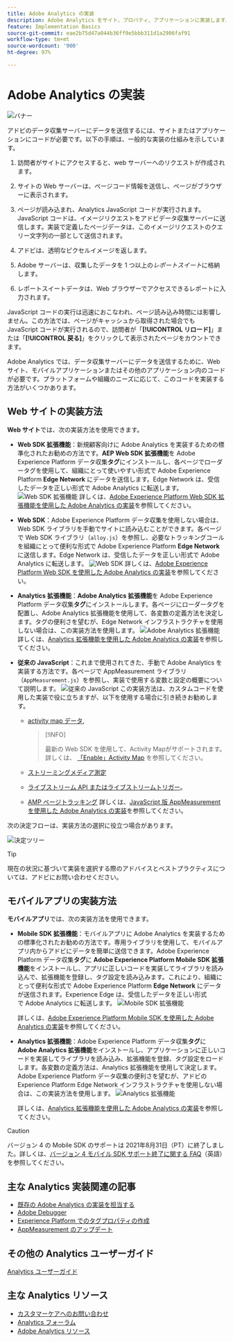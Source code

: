 ```yaml
---
title: Adobe Analytics の実装
description: Adobe Analytics をサイト、プロパティ、アプリケーションに実装します。
feature: Implementation Basics
source-git-commit: eae2b75d47a044b36ff9e5bbb311d1a2906faf91
workflow-type: tm+mt
source-wordcount: '900'
ht-degree: 97%

---
```


# Adobe Analytics の実装

![バナー](../../assets/doc_banner_implement.png)

アドビのデータ収集サーバーにデータを送信するには、サイトまたはアプリケーションにコードが必要です。以下の手順は、一般的な実装の仕組みを示しています。

1. 訪問者がサイトにアクセスすると、web サーバーへのリクエストが作成されます。
2. サイトの Web サーバーは、ページコード情報を送信し、ページがブラウザーに表示されます。
3. ページが読み込まれ、Analytics JavaScript コードが実行されます。
JavaScript コードは、イメージリクエストをアドビデータ収集サーバーに送信します。実装で定義したページデータは、このイメージリクエストのクエリー文字列の一部として送信されます。

4. アドビは、透明なピクセルイメージを返します。
5. Adobe サーバーは、収集したデータを 1 つ以上の&#x200B;*レポートスイート*&#x200B;に格納します。
6. レポートスイートデータは、Web ブラウザーでアクセスできるレポートに入力されます。

JavaScript コードの実行は迅速におこなわれ、ページ読み込み時間には影響しません。この方法では、ページがキャッシュから取得された場合でも JavaScript コードが実行されるので、訪問者が「**[!UICONTROL リロード]**」または「**[!UICONTROL 戻る]**」をクリックして表示されたページをカウントできます。

Adobe Analytics では、データ収集サーバーにデータを送信するために、Web サイト、モバイルアプリケーションまたはその他のアプリケーション内のコードが必要です。プラットフォームや組織のニーズに応じて、このコードを実装する方法がいくつかあります。

## Web サイトの実装方法

**Web サイト**&#x200B;では、次の実装方法を使用できます。

* **Web SDK 拡張機能**：新規顧客向けに Adobe Analytics を実装するための標準化されたお勧めの方法です。**AEP Web SDK 拡張機能**&#x200B;を Adobe Experience Platform データ収集&#x200B;**タグ**&#x200B;にインストールし、各ページでローダータグを使用して、組織にとって使いやすい形式で Adobe Experience Platform **Edge Network** にデータを送信します。Edge Network は、受信したデータを正しい形式で Adobe Analytics に転送します。
   ![Web SDK 拡張機能](./assets/websdk-extension-implementation.png)
詳しくは、[Adobe Experience Platform Web SDK 拡張機能を使用した Adobe Analytics の実装](./aep-edge/overview.md)を参照してください。

* **Web SDK**：Adobe Experience Platform データ収集を使用しない場合は、Web SDK ライブラリを手動でサイトに読み込むことができます。各ページで Web SDK ライブラリ（`alloy.js`）を参照し、必要なトラッキングコールを組織にとって便利な形式で Adobe Experience Platform **Edge Network** に送信します。Edge Network は、受信したデータを正しい形式で Adobe Analytics に転送します。
   ![Web SDK](./assets/websdk-implementation.png)
詳しくは、[Adobe Experience Platform Web SDK を使用した Adobe Analytics の実装](./aep-edge/overview.md)を参照してください。


* **Analytics 拡張機能**：**Adobe Analytics 拡張機能**&#x200B;を Adobe Experience Platform データ収集&#x200B;**タグ**にインストールします。各ページにローダータグを配置し、Adobe Analytics 拡張機能を使用して、各変数の定義方法を決定します。タグの便利さを望むが、Edge Network インフラストラクチャを使用しない場合は、この実装方法を使用します。
   ![Adobe Analytics 拡張機能](./assets/analytics-extension-implementation.png)
詳しくは、[Analytics 拡張機能を使用した Adobe Analytics の実装](launch/overview.md)を参照してください。

* **従来の JavaScript**：これまで使用されてきた、手動で Adobe Analytics を実装する方法です。各ページで AppMeasurement ライブラリ（`AppMeasurement.js`）を参照し、実装で使用する変数と設定の概要について説明します。
   ![従来の JavaScript](./assets/appmeasurement-implementation.png)
この実装方法は、カスタムコードを使用した実装で役に立ちますが、以下を使用する場合に引き続きお勧めします。

   * [activity map データ](../analyze/activity-map/activity-map.md),

      >[!INFO]
      >
      >最新の Web SDK を使用して、Activity Mapがサポートされます。 詳しくは、 [「Enable」Activity Map](/help/analyze/activity-map/activitymap-getting-started/activitymap-getting-started-admins/activitymap-enable.md) を参照してください。

   * [ストリーミングメディア測定](https://experienceleague.adobe.com/docs/media-analytics/using/media-overview.html?lang=ja)

   * [ライブストリーム API またはライブストリームトリガー](https://github.com/AdobeDocs/analytics-1.4-apis/blob/master/docs/live-stream-api/getting_started.md)。

   * [AMP ページトラッキング](./other/amp.md)
   詳しくは、[JavaScript 版 AppMeasurement を使用した Adobe Analytics の実装](js/overview.md)を参照してください。

次の決定フローは、実装方法の選択に役立つ場合があります。

![決定ツリー](./assets/decision-tree.png)


>[!TIP]
>
>現在の状況に基づいて実装を選択する際のアドバイスとベストプラクティスについては、アドビにお問い合わせください。

## モバイルアプリの実装方法

**モバイルアプリ**&#x200B;では、次の実装方法を使用できます。

* **Mobile SDK 拡張機能**：モバイルアプリに Adobe Analytics を実装するための標準化されたお勧めの方法です。専用ライブラリを使用して、モバイルアプリ内からアドビにデータを簡単に送信できます。Adobe Experience Platform データ収集&#x200B;**タグ**&#x200B;に **Adobe Experience Platform Mobile SDK 拡張機能**&#x200B;をインストールし、アプリに正しいコードを実装してライブラリを読み込んで、拡張機能を登録し、タグ設定を読み込みます。これにより、組織にとって便利な形式で Adobe Experience Platform **Edge Network** にデータが送信されます。Experience Edge は、受信したデータを正しい形式で Adobe Analytics に転送します。
   ![Mobile SDK 拡張機能](./assets/mobilesdk-extension.png)

   詳しくは、[Adobe Experience Platform Mobile SDK を使用した Adobe Analytics の実装](../implement/aep-edge/mobile-sdk/overview.md)を参照してください。

* **Analytics 拡張機能**：Adobe Experience Platform データ収集&#x200B;**タグ**&#x200B;に **Adobe Analytics 拡張機能**をインストールし、アプリケーションに正しいコードを実装してライブラリを読み込み、拡張機能を登録、タグ設定をロードします。各変数の定義方法は、Analytics 拡張機能を使用して決定します。Adobe Experience Platform データ収集の便利さを望むが、アドビの Experience Platform Edge Network インフラストラクチャを使用しない場合は、この実装方法を使用します。
   ![Analytics 拡張機能](./assets/mobilesdk-analytics-extension.png)

   詳しくは、[Analytics 拡張機能を使用した Adobe Analytics の実装](../implement/aep-edge/mobile-sdk/overview.md)を参照してください。


>[!CAUTION]
>
>バージョン 4 の Mobile SDK のサポートは 2021年8月31日（PT）に終了しました。詳しくは、[バージョン 4 モバイル SDK サポート終了に関する FAQ](https://developer.adobe.com/client-sdks/documentation/v4-end-of-life-faq/)（英語）を参照してください。

## 主な Analytics 実装関連の記事

* [既存の Adobe Analytics の実装を担当する](/help/implement/prepare/existing-implementation.md)
* [Adobe Debugger](validate/debugger.md)
* [Experience Platform でのタグプロパティの作成](launch/create-analytics-property.md)
* [AppMeasurement のアップデート](appmeasurement-updates.md)

## その他の Analytics ユーザーガイド

[Analytics ユーザーガイド](https://experienceleague.adobe.com/docs/analytics.html?lang=ja)

## 主な Analytics リソース

* [カスタマーケアへのお問い合わせ](https://experienceleague.adobe.com/?support-solution=Analytics&amp;lang=ja#support)
* [Analytics フォーラム](https://experienceleaguecommunities.adobe.com/t5/adobe-analytics/ct-p/adobe-analytics-community?profile.language=ja)
* [Adobe Analytics リソース](https://experienceleaguecommunities.adobe.com/t5/adobe-analytics-discussions/adobe-analytics-resources/m-p/276666?profile.language=ja)
